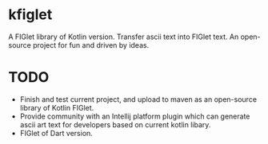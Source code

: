 # kfiglet
A FIGlet library of Kotlin version. Transfer ascii text into FIGlet text. An open-source project for fun and driven by ideas.

# TODO
* Finish and test current project, and upload to maven as an open-source library of Kotlin FIGlet.
* Provide community with an Intellij platform plugin which can generate ascii art text for developers based on current kotlin libary.
* FIGlet of Dart version.
